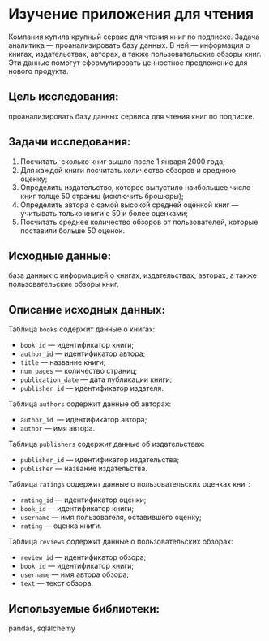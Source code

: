 # Изучение приложения для чтения

Компания купила крупный сервис для чтения книг по подписке. Задача аналитика — проанализировать базу данных.
В ней — информация о книгах, издательствах, авторах, а также пользовательские обзоры книг. Эти данные помогут сформулировать ценностное предложение для нового продукта. 

## Цель исследования:
проанализировать базу данных сервиса для чтения книг по подписке.

## Задачи исследования:
1. Посчитать, сколько книг вышло после 1 января 2000 года;
2. Для каждой книги посчитать количество обзоров и среднюю оценку;
3. Определить издательство, которое выпустило наибольшее число книг толще 50 страниц (исключить брошюры);
4. Определить автора с самой высокой средней оценкой книг — учитывать только книги с 50 и более оценками;
5. Посчитать среднее количество обзоров от пользователей, которые поставили больше 50 оценок.

## Исходные данные:
база данных с информацией о книгах, издательствах, авторах, а также пользовательские обзоры книг.

## Описание исходных данных:
Таблица `books` содержит данные о книгах:
    
- `book_id` — идентификатор книги;
- `author_id` — идентификатор автора;
- `title` — название книги;
- `num_pages` — количество страниц;
- `publication_date` — дата публикации книги;
- `publisher_id` — идентификатор издателя.

Таблица `authors` содержит данные об авторах:
    
- `author_id `— идентификатор автора;
- `author` — имя автора.

Таблица `publishers` содержит данные об издательствах:
    
- `publisher_id` — идентификатор издательства;
- `publisher` — название издательства.

Таблица `ratings` содержит данные о пользовательских оценках книг:
    
- `rating_id` — идентификатор оценки;
- `book_id` — идентификатор книги;
- `username` — имя пользователя, оставившего оценку;
- `rating` — оценка книги.

Таблица `reviews` содержит данные о пользовательских обзорах:
    
- `review_id` — идентификатор обзора;
- `book_id` — идентификатор книги;
- `username` — имя автора обзора;
- `text` — текст обзора.

## Используемые библиотеки:
pandas, sqlalchemy

